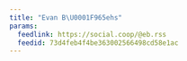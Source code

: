 ```yaml
---
title: "Evan B\U0001F965ehs"
params:
  feedlink: https://social.coop/@eb.rss
  feedid: 73d4feb4f4be363002566498cd58e1ac
---
```


